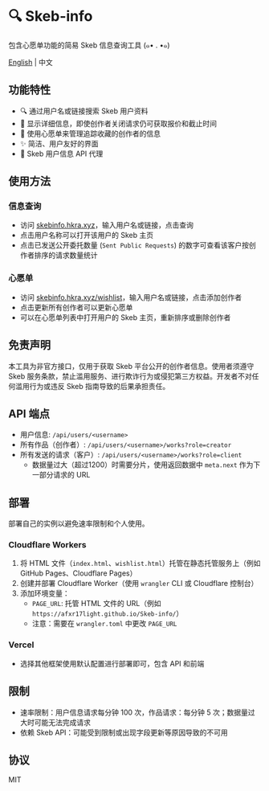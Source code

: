 # 🔍 Skeb-info
包含心愿单功能的简易 Skeb 信息查询工具 (๑• . •๑)

[English](README.md) | 中文

## 功能特性

- 🔍 通过用户名或链接搜索 Skeb 用户资料
- 📑 显示详细信息，即使创作者关闭请求仍可获取报价和截止时间
- 💝 使用心愿单来管理追踪收藏的创作者的信息
- ✨ 简洁、用户友好的界面
- 🔗 Skeb 用户信息 API 代理

## 使用方法

### 信息查询
- 访问 [skebinfo.hkra.xyz](https://skebinfo.hkra.xyz/)，输入用户名或链接，点击查询
- 点击用户名称可以打开该用户的 Skeb 主页
- 点击已发送公开委托数量 (`Sent Public Requests`) 的数字可查看该客户按创作者排序的请求数量统计

### 心愿单
- 访问 [skebinfo.hkra.xyz/wishlist](https://skebinfo.hkra.xyz/wishlist)，输入用户名或链接，点击添加创作者
- 点击更新所有创作者可以更新心愿单
- 可以在心愿单列表中打开用户的 Skeb 主页，重新排序或删除创作者

## 免责声明

本工具为非官方接口，仅用于获取 Skeb 平台公开的创作者信息。使用者须遵守 Skeb 服务条款，禁止滥用服务、进行欺诈行为或侵犯第三方权益。开发者不对任何滥用行为或违反 Skeb 指南导致的后果承担责任。

## API 端点
- 用户信息: `/api/users/<username>`
- 所有作品（创作者）: `/api/users/<username>/works?role=creator`
- 所有发送的请求（客户）: `/api/users/<username>/works?role=client`
    - 数据量过大（超过1200）时需要分片，使用返回数据中 `meta.next` 作为下一部分请求的 URL

## 部署

部署自己的实例以避免速率限制和个人使用。

### Cloudflare Workers
1. 将 HTML 文件（`index.html`、`wishlist.html`）托管在静态托管服务上（例如 GitHub Pages、Cloudflare Pages）
2. 创建并部署 Cloudflare Worker（使用 `wrangler` CLI 或 Cloudflare 控制台）
3. 添加环境变量：
   - `PAGE_URL`: 托管 HTML 文件的 URL（例如 `https://afxr17light.github.io/Skeb-info/`）
    - 注意：需要在 `wrangler.toml` 中更改 `PAGE_URL`

### Vercel

- 选择其他框架使用默认配置进行部署即可，包含 API 和前端

## 限制

- 速率限制：用户信息请求每分钟 100 次，作品请求：每分钟 5 次；数据量过大时可能无法完成请求
- 依赖 Skeb API：可能受到限制或出现字段更新等原因导致的不可用

## 协议
MIT
